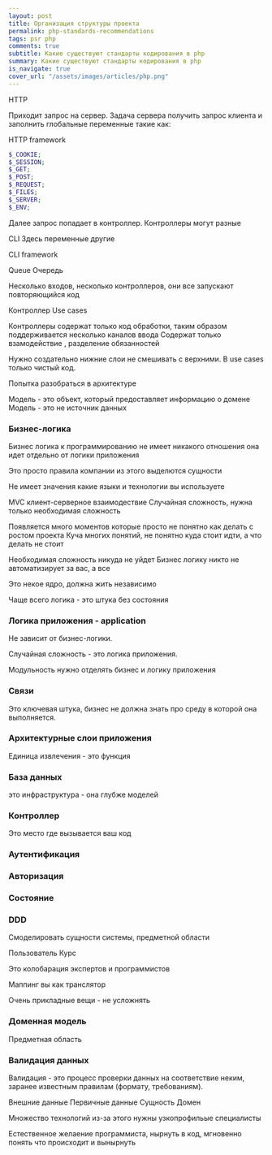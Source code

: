 ```yaml
---
layout: post
title: Организация структуры проекта
permalink: php-standards-recommendations 
tags: psr php
comments: true
subtitle: Какие существуют стандарты кодирования в php
summary: Какие существуют стандарты кодирования в php
is_navigate: true
cover_url: "/assets/images/articles/php.png"
---
```


HTTP

Приходит запрос на сервер. Задача сервера получить запрос клиента и заполнить глобальные переменные
такие как: 

HTTP framework
```php
$_COOKIE;
$_SESSION;
$_GET;
$_POST;
$_REQUEST;
$_FILES;
$_SERVER;
$_ENV;
```

Далее запрос попадает в контроллер. Контроллеры могут разные


CLI
Здесь переменные другие

CLI framework

Queue Очередь

Несколько входов, несколько контроллеров, они все запускают повторяющийся код

Контроллер
Use cases


Контроллеры содержат только код обработки, таким образом поддерживается несколько каналов ввода
Содержат только взамодействие , разделение обязанностей

Нужно создательно нижние слои не смешивать с верхними. 
В use cases только чистый код.

Попытка разобраться в архитектуре

Модель - это объект, который предоставляет информацию о домене
Модель - это не источник данных

### Бизнес-логика

Бизнес логика к программированию не имеет никакого отношения
она идет отдельно от логики приложения

Это просто правила компании из этого выделются сущности

Не имеет значения какие языки и технологии вы используете

MVC клиент-серверное взаимодествие
Случайная сложность, нужна только необходимая сложность

Появляется много моментов которые просто не понятно как делать с ростом проекта
Куча многих понятий, не понятно куда стоит идти, а что делать не стоит

Необходимая сложность никуда не уйдет
Бизнес логику никто не автоматизирует за вас, а все

Это некое ядро, должна жить независимо

Чаще всего логика - это штука без состояния

### Логика приложения - application

Не зависит от бизнес-логики.

Случайная сложность - это логика приложения.

Модульность нужно отделять бизнес и логику приложения

### Связи

Это ключевая штука, бизнес не должна знать про среду в которой она выполняется.


### Архитектурные слои приложения

Единица извлечения - это функция

### База данных

это инфраструктура - она глубже моделей

### Контроллер

Это место где вызывается ваш код

### Аутентификация

### Авторизация

### Состояние

### DDD

Смоделировать сущности системы, предметной области

Пользователь
Курс

Это колобарация экспертов и программистов

Маппинг вы как транслятор

Очень прикладные вещи - не усложнять

### Доменная модель

Предметная область

### Валидация данных

Валидация - это процесс проверки данных на соответствие неким, заранее известным правилам (формату, требованиям).

Внешние данные
Первичные данные
Сущность
Домен

Множество технологий из-за этого нужны узкопрофильые специалисты

Естественное желаение программиста, нырнуть в код, мгновенно понять что происходит и вынырнуть

